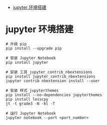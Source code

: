<!-- @import "[TOC]" {cmd="toc" depthFrom=1 depthTo=6 orderedList=false} -->

<!-- code_chunk_output -->

- [jupyter 环境搭建](#jupyter-环境搭建)

<!-- /code_chunk_output -->

# jupyter 环境搭建

```shell
# 升级 pip
pip install --upgrade pip

# 安装 Jupyter Notebook
pip install jupyter

# 安装 工具 jupyter_contrib_nbextensions
pip install jupyter_contrib_nbextensions
jupyter contrib nbextension install --user

# 安装 样式 jupyterthemes
pip install --no-dependencies jupyterthemes
pip install lesscpy
jt -t grade3 -N -kl -T

# 运行 Jupyter Notebook
jupyter notebook --port <port_number>
```
